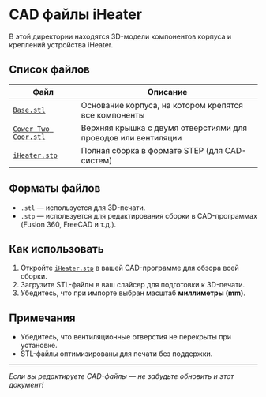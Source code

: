 # CAD файлы iHeater

В этой директории находятся 3D-модели компонентов корпуса и креплений устройства iHeater.

## Список файлов

| Файл | Описание |
|------|----------|
| [`Base.stl`](CAD/Base.stl) | Основание корпуса, на котором крепятся все компоненты |
| [`Cower Two Coor.stl`](CAD/Cower%20Two%20Coor.stl) | Верхняя крышка с двумя отверстиями для проводов или вентиляции |
| [`iHeater.stp`](CAD/iHeater.stp) | Полная сборка в формате STEP (для CAD-систем) |

## Форматы файлов

- `.stl` — используется для 3D-печати.
- `.stp` — используется для редактирования сборки в CAD-программах (Fusion 360, FreeCAD и т.д.).

## Как использовать

1. Откройте [`iHeater.stp`](CAD/iHeater.stp) в вашей CAD-программе для обзора всей сборки.
2. Загрузите STL-файлы в ваш слайсер для подготовки к 3D-печати.
3. Убедитесь, что при импорте выбран масштаб **миллиметры (mm)**.

## Примечания

- Убедитесь, что вентиляционные отверстия не перекрыты при установке.
- STL-файлы оптимизированы для печати без поддержки.

---

_Если вы редактируете CAD-файлы — не забудьте обновить и этот документ!_